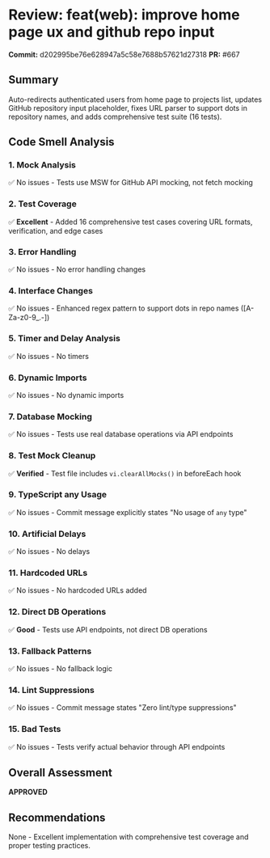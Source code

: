 # Review: feat(web): improve home page ux and github repo input

**Commit:** d202995be76e628947a5c58e7688b57621d27318
**PR:** #667

## Summary
Auto-redirects authenticated users from home page to projects list, updates GitHub repository input placeholder, fixes URL parser to support dots in repository names, and adds comprehensive test suite (16 tests).

## Code Smell Analysis

### 1. Mock Analysis
✅ No issues - Tests use MSW for GitHub API mocking, not fetch mocking

### 2. Test Coverage
✅ **Excellent** - Added 16 comprehensive test cases covering URL formats, verification, and edge cases

### 3. Error Handling
✅ No issues - No error handling changes

### 4. Interface Changes
✅ No issues - Enhanced regex pattern to support dots in repo names ([A-Za-z0-9_.-])

### 5. Timer and Delay Analysis
✅ No issues - No timers

### 6. Dynamic Imports
✅ No issues - No dynamic imports

### 7. Database Mocking
✅ No issues - Tests use real database operations via API endpoints

### 8. Test Mock Cleanup
✅ **Verified** - Test file includes `vi.clearAllMocks()` in beforeEach hook

### 9. TypeScript any Usage
✅ No issues - Commit message explicitly states "No usage of `any` type"

### 10. Artificial Delays
✅ No issues - No delays

### 11. Hardcoded URLs
✅ No issues - No hardcoded URLs added

### 12. Direct DB Operations
✅ **Good** - Tests use API endpoints, not direct DB operations

### 13. Fallback Patterns
✅ No issues - No fallback logic

### 14. Lint Suppressions
✅ No issues - Commit message states "Zero lint/type suppressions"

### 15. Bad Tests
✅ No issues - Tests verify actual behavior through API endpoints

## Overall Assessment
**APPROVED**

## Recommendations
None - Excellent implementation with comprehensive test coverage and proper testing practices.
